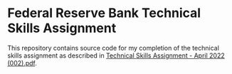 # Federal Reserve Bank Technical Skills Assignment

This repository contains source code for my completion of the technical skills assignment as described in 
[Technical Skills Assignment - April 2022 (002).pdf](Technical%20Skills%20Assignment%20-%20April%202022%20(002).pdf).

